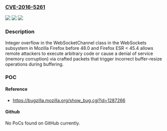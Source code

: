 ### [CVE-2016-5261](https://cve.mitre.org/cgi-bin/cvename.cgi?name=CVE-2016-5261)
![](https://img.shields.io/static/v1?label=Product&message=n%2Fa&color=blue)
![](https://img.shields.io/static/v1?label=Version&message=n%2Fa&color=blue)
![](https://img.shields.io/static/v1?label=Vulnerability&message=n%2Fa&color=brighgreen)

### Description

Integer overflow in the WebSocketChannel class in the WebSockets subsystem in Mozilla Firefox before 48.0 and Firefox ESR < 45.4 allows remote attackers to execute arbitrary code or cause a denial of service (memory corruption) via crafted packets that trigger incorrect buffer-resize operations during buffering.

### POC

#### Reference
- https://bugzilla.mozilla.org/show_bug.cgi?id=1287266

#### Github
No PoCs found on GitHub currently.


